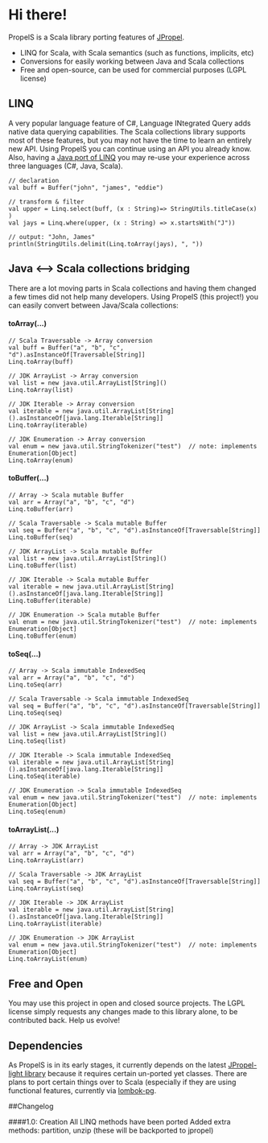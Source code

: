 # Hi there!

PropelS is a Scala library porting features of [JPropel](http://github.com/nicholas22/jpropel).

- LINQ for Scala, with Scala semantics (such as functions, implicits, etc)
- Conversions for easily working between Java and Scala collections
- Free and open-source, can be used for commercial purposes (LGPL license)



## LINQ

A very popular language feature of C#, Language INtegrated Query adds native data querying capabilities. The Scala collections library supports most of these features, but you may not 
have the time to learn an entirely new API. Using PropelS you can continue using an API you already know. Also, having a [Java port of LINQ](https://github.com/nicholas22/jpropel-light)
you may re-use your experience across three languages (C#, Java, Scala).

    // declaration
    val buff = Buffer("john", "james", "eddie")

    // transform & filter
    val upper = Linq.select(buff, (x : String)=> StringUtils.titleCase(x) )
    val jays = Linq.where(upper, (x : String) => x.startsWith("J"))

    // output: "John, James"
    println(StringUtils.delimit(Linq.toArray(jays), ", "))



## Java <--> Scala collections bridging

There are a lot moving parts in Scala collections and having them changed a few times did not help many developers.
Using PropelS (this project!) you can easily convert between Java/Scala collections:


#### toArray(...)

    // Scala Traversable -> Array conversion
    val buff = Buffer("a", "b", "c", "d").asInstanceOf[Traversable[String]]
    Linq.toArray(buff)
    
    // JDK ArrayList -> Array conversion
    val list = new java.util.ArrayList[String]()
    Linq.toArray(list)

    // JDK Iterable -> Array conversion
    val iterable = new java.util.ArrayList[String]().asInstanceOf[java.lang.Iterable[String]]
    Linq.toArray(iterable)
    
    // JDK Enumeration -> Array conversion
    val enum = new java.util.StringTokenizer("test")  // note: implements Enumeration[Object]
    Linq.toArray(enum)  

#### toBuffer(...)

    // Array -> Scala mutable Buffer
    val arr = Array("a", "b", "c", "d")
    Linq.toBuffer(arr)
    
    // Scala Traversable -> Scala mutable Buffer
    val seq = Buffer("a", "b", "c", "d").asInstanceOf[Traversable[String]]
    Linq.toBuffer(seq)    
    
    // JDK ArrayList -> Scala mutable Buffer
    val list = new java.util.ArrayList[String]()
    Linq.toBuffer(list)
    
    // JDK Iterable -> Scala mutable Buffer
    val iterable = new java.util.ArrayList[String]().asInstanceOf[java.lang.Iterable[String]]
    Linq.toBuffer(iterable)
    
    // JDK Enumeration -> Scala mutable Buffer
    val enum = new java.util.StringTokenizer("test")  // note: implements Enumeration[Object]
    Linq.toBuffer(enum)  

#### toSeq(...)

    // Array -> Scala immutable IndexedSeq
    val arr = Array("a", "b", "c", "d")
    Linq.toSeq(arr)
    
    // Scala Traversable -> Scala immutable IndexedSeq
    val seq = Buffer("a", "b", "c", "d").asInstanceOf[Traversable[String]]
    Linq.toSeq(seq)    
    
    // JDK ArrayList -> Scala immutable IndexedSeq
    val list = new java.util.ArrayList[String]()
    Linq.toSeq(list)
    
    // JDK Iterable -> Scala immutable IndexedSeq
    val iterable = new java.util.ArrayList[String]().asInstanceOf[java.lang.Iterable[String]]
    Linq.toSeq(iterable)
    
    // JDK Enumeration -> Scala immutable IndexedSeq
    val enum = new java.util.StringTokenizer("test")  // note: implements Enumeration[Object]
    Linq.toSeq(enum)

#### toArrayList(...)

    // Array -> JDK ArrayList
    val arr = Array("a", "b", "c", "d")
    Linq.toArrayList(arr)
    
    // Scala Traversable -> JDK ArrayList
    val seq = Buffer("a", "b", "c", "d").asInstanceOf[Traversable[String]]
    Linq.toArrayList(seq)    
    
    // JDK Iterable -> JDK ArrayList
    val iterable = new java.util.ArrayList[String]().asInstanceOf[java.lang.Iterable[String]]
    Linq.toArrayList(iterable)
    
    // JDK Enumeration -> JDK ArrayList
    val enum = new java.util.StringTokenizer("test")  // note: implements Enumeration[Object]
    Linq.toArrayList(enum)



## Free and Open

You may use this project in open and closed source projects. The LGPL license simply requests any changes made to this library alone, to be contributed back. Help us evolve!



## Dependencies

As PropelS is in its early stages, it currently depends on the latest [JPropel-light library](https://github.com/nicholas22/jpropel-light) because it requires certain un-ported yet classes.
There are plans to port certain things over to Scala (especially if they are using functional features, currently via [lombok-pg](https://github.com/peichhorn/lombok-pg). 



##Changelog

####1.0: Creation
All LINQ methods have been ported
Added extra methods: partition, unzip (these will be backported to jpropel)